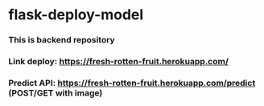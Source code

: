 # flask-deploy-model
### This is backend repository
### Link deploy: https://fresh-rotten-fruit.herokuapp.com/
### Predict API: https://fresh-rotten-fruit.herokuapp.com/predict (POST/GET with image)
